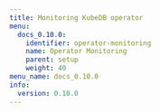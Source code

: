 ```yaml
---
title: Monitoring KubeDB operator
menu:
  docs_0.10.0:
    identifier: operator-monitoring
    name: Operator Monitoring
    parent: setup
    weight: 40
menu_name: docs_0.10.0
info:
  version: 0.10.0
---
```


